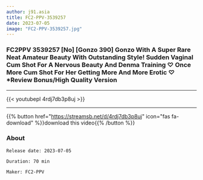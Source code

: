 ```yaml
---
author: j91.asia
title: FC2-PPV-3539257
date: 2023-07-05
image: "FC2-PPV-3539257.jpg"
---
```


### FC2PPV 3539257 [No] [Gonzo 390] Gonzo With A Super Rare Neat Amateur Beauty With Outstanding Style! Sudden Vaginal Cum Shot For A Nervous Beauty And Denma Training ♡ Once More Cum Shot For Her Getting More And More Erotic ♡ *Review Bonus/High Quality Version
___

{{< youtubepl 4rdj7db3p8uj >}}
___

{{% button href="https://streamsb.net/d/4rdj7db3p8uj" icon="fas fa-download" %}}download this video{{% /button %}}
### About

`Release date: 2023-07-05`

`Duration: 70 min`

`Maker:	FC2-PPV`